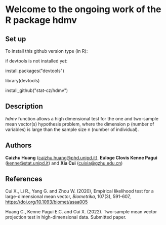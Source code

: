 
# Welcome to the ongoing work of the R package hdmv




## Set up
To install this github version type (in R):

if devtools is not installed yet: 

install.packages("devtools") 

library(devtools)

install_github("stat-cz/hdmv")


## Description
*hdmv* function allows a high dimensional test for the one and two-sample mean vector(s) hypothesis problem, where the dimension p (number of variables)  is large than the sample size n (number of individual).

## Authors

**Caizhu Huang** (caizhu.huang@phd.unipd.it), **Euloge Clovis Kenne Pagui** (kenne@stat.unipd.it) and  **Xia Cui** (cuixia@gzhu.edu.cn)

## References

Cui X., Li R., Yang G. and Zhou W. (2020), Empirical likelihood test for a large-dimensional mean vector, *Biometrika*, 107(3), 591-607, https://doi.org/10.1093/biomet/asaa005

Huang C., Kenne Pagui E.C. and Cui X. (2022). Two-sample mean vector projection test in high-dimensional data. Submitted paper.
